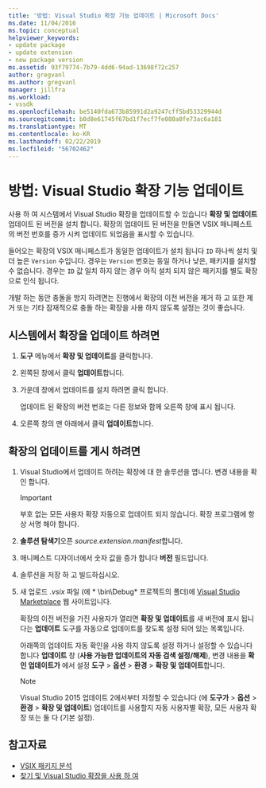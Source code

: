 ```yaml
---
title: '방법: Visual Studio 확장 기능 업데이트 | Microsoft Docs'
ms.date: 11/04/2016
ms.topic: conceptual
helpviewer_keywords:
- update package
- update extension
- new package version
ms.assetid: 93f79774-7b79-4dd6-94ad-13698f72c257
author: gregvanl
ms.author: gregvanl
manager: jillfra
ms.workload:
- vssdk
ms.openlocfilehash: be5140fda673b85991d2a9247cff5bd53329944d
ms.sourcegitcommit: b0d8e61745f67bd1f7ecf7fe080a0fe73ac6a181
ms.translationtype: MT
ms.contentlocale: ko-KR
ms.lasthandoff: 02/22/2019
ms.locfileid: "56702462"
---
```

# <a name="how-to-update-a-visual-studio-extension"></a>방법: Visual Studio 확장 기능 업데이트
사용 하 여 시스템에서 Visual Studio 확장을 업데이트할 수 있습니다 **확장 및 업데이트** 업데이트 된 버전을 설치 합니다. 확장의 업데이트 된 버전을 만들면 VSIX 매니페스트의 버전 번호를 증가 시켜 업데이트 되었음을 표시할 수 있습니다.

 들어오는 확장의 VSIX 매니페스트가 동일한 업데이트가 설치 됩니다 `ID` 하나씩 설치 및 더 높은 `Version` 수입니다. 경우는 `Version` 번호는 동일 하거나 낮은, 패키지를 설치할 수 없습니다. 경우는 `ID` 값 일치 하지 않는 경우 아직 설치 되지 않은 패키지를 별도 확장으로 인식 됩니다.

 개발 하는 동안 충돌을 방지 하려면는 진행에서 확장의 이전 버전을 제거 하 고 또한 제거 또는 기타 잠재적으로 충돌 하는 확장을 사용 하지 않도록 설정는 것이 좋습니다.

## <a name="to-update-an-extension-on-your-system"></a>시스템에서 확장을 업데이트 하려면

1.  **도구** 메뉴에서 **확장 및 업데이트**를 클릭합니다.

2.  왼쪽된 창에서 클릭 **업데이트**합니다.

3.  가운데 창에서 업데이트를 설치 하려면 클릭 합니다.

     업데이트 된 확장의 버전 번호는 다른 정보와 함께 오른쪽 창에 표시 됩니다.

4.  오른쪽 창의 맨 아래에서 클릭 **업데이트**합니다.

## <a name="to-publish-an-update-of-an-extension"></a>확장의 업데이트를 게시 하려면

1.  Visual Studio에서 업데이트 하려는 확장에 대 한 솔루션을 엽니다. 변경 내용을 확인 합니다.

    > [!IMPORTANT]
    >  부호 없는 모든 사용자 확장 자동으로 업데이트 되지 않습니다. 확장 프로그램에 항상 서명 해야 합니다.

2.  **솔루션 탐색기**오픈 *source.extension.manifest*합니다.

3.  매니페스트 디자이너에서 숫자 값을 증가 합니다 **버전** 필드입니다.

4.  솔루션을 저장 하 고 빌드하십시오.

5.  새 업로드 *.vsix* 파일 (에 * \bin\Debug\* 프로젝트의 폴더)에 [Visual Studio Marketplace](https://marketplace.visualstudio.com/vs) 웹 사이트입니다.

     확장의 이전 버전을 가진 사용자가 열리면 **확장 및 업데이트**를 새 버전에 표시 됩니다는 **업데이트** 도구를 자동으로 업데이트를 찾도록 설정 되어 있는 목록입니다.

     아래쪽의 업데이트 자동 확인을 사용 하지 않도록 설정 하거나 설정할 수 있습니다 합니다 **업데이트** 창 (**사용 가능한 업데이트의 자동 검색 설정/해제**), 변경 내용을 **확인 업데이트가** 에서 설정 **도구** > **옵션** > **환경**  >  **확장 및 업데이트**합니다.

    > [!NOTE]
    >  Visual Studio 2015 업데이트 2에서부터 지정할 수 있습니다 (에 **도구가** > **옵션** > **환경**  >  **확장 및 업데이트**) 업데이트를 사용할지 자동 사용자별 확장, 모든 사용자 확장 또는 둘 다 (기본 설정).

## <a name="see-also"></a>참고자료
- [VSIX 패키지 분석](../extensibility/anatomy-of-a-vsix-package.md)
- [찾기 및 Visual Studio 확장을 사용 하 여](../ide/finding-and-using-visual-studio-extensions.md)